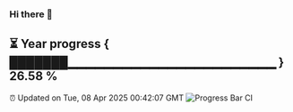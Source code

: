 ### Hi there 👋
⏳ Year progress { ███████▁▁▁▁▁▁▁▁▁▁▁▁▁▁▁▁▁▁▁▁▁▁▁ } 26.58 %
---
⏰ Updated on Tue, 08 Apr 2025 00:42:07 GMT
![Progress Bar CI](https://github.com/Moyi321/Moyi321/workflows/Progress%20Bar%20CI/badge.svg)
